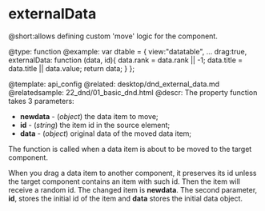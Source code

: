 externalData
=============


@short:allows defining custom 'move' logic for the component.


@type: function
@example:
var dtable = {
		view:"datatable",
		...
        drag:true,
		externalData: function (data, id){
				data.rank = data.rank || -1;
				data.title = data.title || data.value;
				return data;
		}
};

@template:	api_config
@related:
	desktop/dnd_external_data.md
@relatedsample:
	22_dnd/01_basic_dnd.html
@descr:
The property function takes 3 parameters:

- **newdata** - (*object*) the data item to move;
- **id** - (*string*) the item id in the source element;
- **data** - (*object*) original data of the moved data item;

The function is called when a data item is about to be moved to the target component. 

When you drag a data item to another component, it preserves its id unless the target component contains an item with such id. Then the item will receive a random id. 
The changed item is **newdata**. The second parameter, **id**, stores the initial id of the item and **data** stores the initial data object.  
